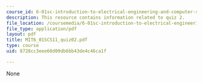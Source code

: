 ```yaml
---
course_id: 6-01sc-introduction-to-electrical-engineering-and-computer-science-i-spring-2011
description: This resource contains information related to quiz 2.
file_location: /coursemedia/6-01sc-introduction-to-electrical-engineering-and-computer-science-i-spring-2011/8728cc3eee60d09db6bb43de4c46ca1f_MIT6_01SCS11_quiz02.pdf
file_type: application/pdf
layout: pdf
title: MIT6_01SCS11_quiz02.pdf
type: course
uid: 8728cc3eee60d09db6bb43de4c46ca1f

---
```

None